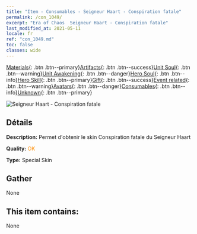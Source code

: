 ```yaml
---
title: "Item - Consumables - Seigneur Haart - Conspiration fatale"
permalink: /con_1049/
excerpt: "Era of Chaos  Seigneur Haart - Conspiration fatale"
last_modified_at: 2021-05-11
locale: fr
ref: "con_1049.md"
toc: false
classes: wide
---
```

 [Materials](/ItemsFR/){: .btn .btn--primary}[Artifacts](/ItemsFR/Artifacts/){: .btn .btn--success}[Unit Soul](/ItemsFR/UnitSoul/){: .btn .btn--warning}[Unit Awakening](/ItemsFR/UnitAwakening/){: .btn .btn--danger}[Hero Soul](/ItemsFR/HeroSoul/){: .btn .btn--info}[Hero Skill](/ItemsFR/HeroSkill/){: .btn .btn--primary}[Gift](/ItemsFR/Gift/){: .btn .btn--success}[Event related](/ItemsFR/Events/){: .btn .btn--warning}[Avatars](/ItemsFR/Avatars/){: .btn .btn--danger}[Consumables](/ItemsFR/Consumables/){: .btn .btn--info}[Unknown](/ItemsFR/Unknown/){: .btn .btn--primary}

 ![Seigneur Haart - Conspiration fatale](/images/h/h_LordHaart3.jpg)

## Détails
 **Description:** Permet d'obtenir le skin Conspiration fatale du Seigneur Haart

 **Quality:** <span style="color: #FF8C00">OK</span>

 **Type:** Special Skin

## Gather

  None

## This item contains:

  None

